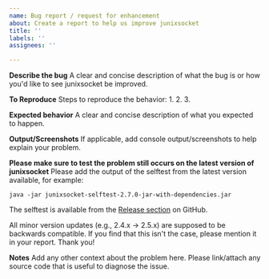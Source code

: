```yaml
---
name: Bug report / request for enhancement
about: Create a report to help us improve junixsocket
title: ''
labels: ''
assignees: ''

---
```


**Describe the bug**
A clear and concise description of what the bug is or how you'd like to see junixsocket be improved.

**To Reproduce**
Steps to reproduce the behavior:
1. 
2.
3.

**Expected behavior**
A clear and concise description of what you expected to happen.

**Output/Screenshots**
If applicable, add console output/screenshots to help explain your problem.

**Please make sure to test the problem still occurs on the latest version of junixsocket**
Please add the output of the selftest from the latest version available, for example:

`java -jar junixsocket-selftest-2.7.0-jar-with-dependencies.jar`

The selftest is available from the [Release section](https://github.com/kohlschutter/junixsocket/releases) on GitHub.

All minor version updates (e.g., 2.4.x -> 2.5.x) are supposed to be backwards compatible.
If you find that this isn't the case, please mention it in your report. Thank you!

**Notes**
Add any other context about the problem here. Please link/attach any source code that is useful to diagnose the issue.
